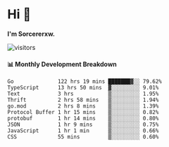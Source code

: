 # Hi 👋

**I'm Sorcererxw.**
 
![visitors](https://visitor-badge.glitch.me/badge?page_id=sorcererxw.sorcererx)

#### 📊 Monthly Development Breakdown

<!--START_SECTION:waka-->
```text
Go              122 hrs 19 mins ███████▓░░ 79.62%
TypeScript      13 hrs 50 mins  ▓░░░░░░░░░ 9.01%
Text            3 hrs           ▒░░░░░░░░░ 1.95%
Thrift          2 hrs 58 mins   ▒░░░░░░░░░ 1.94%
go.mod          2 hrs 8 mins    ▒░░░░░░░░░ 1.39%
Protocol Buffer 1 hr 15 mins    ▒░░░░░░░░░ 0.82%
protobuf        1 hr 14 mins    ▒░░░░░░░░░ 0.80%
JSON            1 hr 9 mins     ▒░░░░░░░░░ 0.75%
JavaScript      1 hr 1 min      ▒░░░░░░░░░ 0.66%
CSS             55 mins         ▒░░░░░░░░░ 0.60%
```
<!--END_SECTION:waka-->
